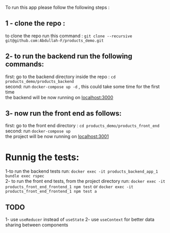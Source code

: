 To run this app please follow the following steps :

1 - clone the repo : 
---

to clone the repo run this command : `git clone --recursive git@github.com:Abdullah-F/products_demo.git`<br>

2- to run the backend run the following commands:
---
 first: go to the backend directory inside the repo : `cd products_demo/products_backend` <br>
 second: run `docker-compose up -d` , this could take some time for the first time <br>
 the backend will be now running on <a href='http://localhost:3000/'>localhost:3000</a><br>
 
3- now run the front end as follows:
---
 first: go to the front end directory : `cd products_demo/products_front_end`<br>
 second: run `docker-compose up`<br>
 the project will be now running on <a href='http://localhost:3001/'> localhost:3001 </a><br>
 
 Runnig the tests:
 ===
 
 1-to run the backend tests run: `docker exec -it products_backend_app_1 bundle exec rspec`<br>
 2- to run the front end tests, from the project directory run: `docker exec -it products_front_end_frontend_1 npm test` or `docker exec -it products_front_end_frontend_1 npm test a`

TODO
-

1- use `useReducer` instead of `useState`
2- use `useContext` for better data sharing between components
